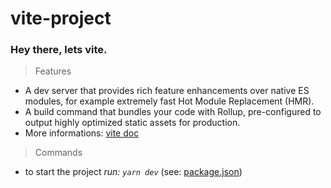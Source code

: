 # vite-project
### Hey there, lets vite.

> Features
- A dev server that provides rich feature enhancements over native ES modules, for example extremely fast Hot Module Replacement (HMR).
- A build command that bundles your code with Rollup, pre-configured to output highly optimized static assets for production.
- More informations: [vite doc](https://vitejs.dev/guide/#overview)


> Commands
- to start the project _run: `yarn dev`_ (see: [package.json](https://github.com/thdomingues-dev/vite/blob/master/package.json))


